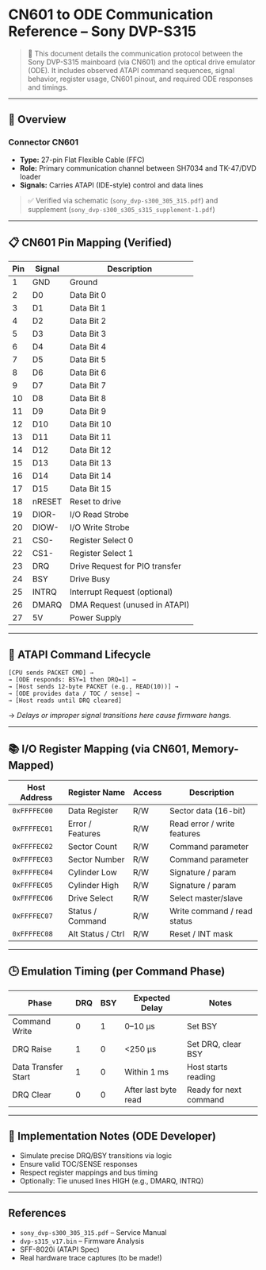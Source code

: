 # CN601 to ODE Communication Reference – Sony DVP-S315

> 📘 This document details the communication protocol between the Sony DVP-S315 mainboard (via CN601) and the optical drive emulator (ODE). It includes observed ATAPI command sequences, signal behavior, register usage, CN601 pinout, and required ODE responses and timings.

---

## 🧭 Overview

### Connector CN601

- **Type:** 27-pin Flat Flexible Cable (FFC)
- **Role:** Primary communication channel between SH7034 and TK-47/DVD loader
- **Signals:** Carries ATAPI (IDE-style) control and data lines

> ✅ Verified via schematic (`sony_dvp-s300_305_315.pdf`) and supplement (`sony_dvp-s300_s305_s315_supplement-1.pdf`)

---

## 📋 CN601 Pin Mapping (Verified)

| Pin | Signal     | Description                     |
|-----|------------|---------------------------------|
| 1   | GND        | Ground                          |
| 2   | D0         | Data Bit 0                      |
| 3   | D1         | Data Bit 1                      |
| 4   | D2         | Data Bit 2                      |
| 5   | D3         | Data Bit 3                      |
| 6   | D4         | Data Bit 4                      |
| 7   | D5         | Data Bit 5                      |
| 8   | D6         | Data Bit 6                      |
| 9   | D7         | Data Bit 7                      |
|10   | D8         | Data Bit 8                      |
|11   | D9         | Data Bit 9                      |
|12   | D10        | Data Bit 10                     |
|13   | D11        | Data Bit 11                     |
|14   | D12        | Data Bit 12                     |
|15   | D13        | Data Bit 13                     |
|16   | D14        | Data Bit 14                     |
|17   | D15        | Data Bit 15                     |
|18   | nRESET     | Reset to drive                  |
|19   | DIOR-      | I/O Read Strobe                 |
|20   | DIOW-      | I/O Write Strobe                |
|21   | CS0-       | Register Select 0               |
|22   | CS1-       | Register Select 1               |
|23   | DRQ        | Drive Request for PIO transfer  |
|24   | BSY        | Drive Busy                      |
|25   | INTRQ      | Interrupt Request (optional)    |
|26   | DMARQ      | DMA Request (unused in ATAPI)   |
|27   | 5V         | Power Supply                    |

---

## 🧠 ATAPI Command Lifecycle

```text
[CPU sends PACKET CMD] →
→ [ODE responds: BSY=1 then DRQ=1] →
→ [Host sends 12-byte PACKET (e.g., READ(10))] →
→ [ODE provides data / TOC / sense] →
→ [Host reads until DRQ cleared]
```

→ *Delays or improper signal transitions here cause firmware hangs.*

---

## 📚 I/O Register Mapping (via CN601, Memory-Mapped)

| Host Address | Register Name     | Access | Description                 |
| ------------ | ----------------- | ------ | --------------------------- |
| `0xFFFFEC00` | Data Register     | R/W    | Sector data (16-bit)        |
| `0xFFFFEC01` | Error / Features  | R/W    | Read error / write features |
| `0xFFFFEC02` | Sector Count      | R/W    | Command parameter           |
| `0xFFFFEC03` | Sector Number     | R/W    | Command parameter           |
| `0xFFFFEC04` | Cylinder Low      | R/W    | Signature / param           |
| `0xFFFFEC05` | Cylinder High     | R/W    | Signature / param           |
| `0xFFFFEC06` | Drive Select      | R/W    | Select master/slave         |
| `0xFFFFEC07` | Status / Command  | R/W    | Write command / read status |
| `0xFFFFEC08` | Alt Status / Ctrl | R/W    | Reset / INT mask            |

---

## 🕒 Emulation Timing (per Command Phase)

| Phase               | DRQ | BSY | Expected Delay       | Notes                  |
| ------------------- | --- | --- | -------------------- | ---------------------- |
| Command Write       | 0   | 1   | 0–10 µs              | Set BSY                |
| DRQ Raise           | 1   | 0   | <250 µs              | Set DRQ, clear BSY     |
| Data Transfer Start | 1   | 0   | Within 1 ms          | Host starts reading    |
| DRQ Clear           | 0   | 0   | After last byte read | Ready for next command |

---

## 🧰 Implementation Notes (ODE Developer)

- Simulate precise DRQ/BSY transitions via logic
- Ensure valid TOC/SENSE responses
- Respect register mappings and bus timing
- Optionally: Tie unused lines HIGH (e.g., DMARQ, INTRQ)

---

## References

- `sony_dvp-s300_305_315.pdf` – Service Manual
- `dvp-s315_v17.bin` – Firmware Analysis
- SFF-8020i (ATAPI Spec)
- Real hardware trace captures (to be made!)
